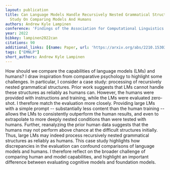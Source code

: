 ```yaml
---
layout: publication
title: Can Language Models Handle Recursively Nested Grammatical Structures? A Case
  Study On Comparing Models And Humans
authors: Andrew Kyle Lampinen
conference: 'Findings of the Association for Computational Linguistics: EMNLP 2022'
year: 2022
bibkey: lampinen2022can
citations: 90
additional_links: [{name: Paper, url: 'https://arxiv.org/abs/2210.15303'}]
tags: ["EMNLP"]
short_authors: Andrew Kyle Lampinen
---
```

How should we compare the capabilities of language models (LMs) and humans? I
draw inspiration from comparative psychology to highlight some challenges. In
particular, I consider a case study: processing of recursively nested
grammatical structures. Prior work suggests that LMs cannot handle these
structures as reliably as humans can. However, the humans were provided with
instructions and training, while the LMs were evaluated zero-shot. I therefore
match the evaluation more closely. Providing large LMs with a simple prompt --
substantially less content than the human training -- allows the LMs to
consistently outperform the human results, and even to extrapolate to more
deeply nested conditions than were tested with humans. Further, reanalyzing the
prior human data suggests that the humans may not perform above chance at the
difficult structures initially. Thus, large LMs may indeed process recursively
nested grammatical structures as reliably as humans. This case study highlights
how discrepancies in the evaluation can confound comparisons of language models
and humans. I therefore reflect on the broader challenge of comparing human and
model capabilities, and highlight an important difference between evaluating
cognitive models and foundation models.